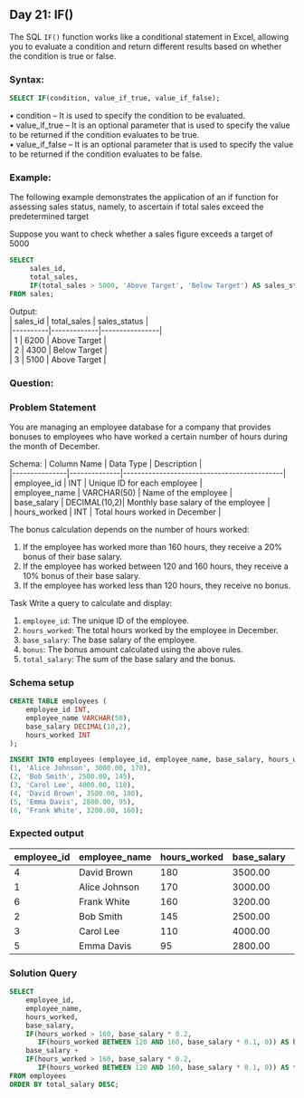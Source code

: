 ## Day 21: IF()

The SQL `IF()` function works like a conditional statement in Excel, allowing you to evaluate a condition and return different results based on whether the condition is true or false.

### Syntax:

```sql
SELECT IF(condition, value_if_true, value_if_false);
```

 • condition – It is used to specify the condition to be evaluated.
 <br>• value_if_true – It is an optional parameter that is used to specify the value to be returned if the condition evaluates to be true.
 <br>• value_if_false – It is an optional parameter that is used to specify the value to be returned if the condition evaluates to be false.

### Example:

The following example demonstrates the application of an if function for assessing sales status, namely, to ascertain if total sales exceed the predetermined target

Suppose you want to check whether a sales figure exceeds a target of 5000

```sql
SELECT
     sales_id,  
     total_sales,  
     IF(total_sales > 5000, 'Above Target', 'Below Target') AS sales_status  
FROM sales;  
```

Output:  
| sales_id | total_sales | sales_status   |  
|----------|-------------|----------------|  
| 1        | 6200        | Above Target   |  
| 2        | 4300        | Below Target   |  
| 3        | 5100        | Above Target   |  

### Question:

### Problem Statement

You are managing an employee database for a company that provides bonuses to employees who have worked a certain number of hours during the month of December.

Schema:
| Column Name   | Data Type    | Description                                |  
|---------------|--------------|--------------------------------------------|  
| employee_id   | INT          | Unique ID for each employee                |  
| employee_name | VARCHAR(50)  | Name of the employee                       |  
| base_salary   | DECIMAL(10,2)| Monthly base salary of the employee        |  
| hours_worked  | INT          | Total hours worked in December             |  

The bonus calculation depends on the number of hours worked:  

1. If the employee has worked more than 160 hours, they receive a 20% bonus of their base salary.  
2. If the employee has worked between 120 and 160 hours, they receive a 10% bonus of their base salary.  
3. If the employee has worked less than 120 hours, they receive no bonus.  

Task
Write a query to calculate and display:  
1. `employee_id`: The unique ID of the employee.  
2. `hours_worked`: The total hours worked by the employee in December.  
3. `base_salary`: The base salary of the employee.  
4. `bonus`: The bonus amount calculated using the above rules.  
5. `total_salary`: The sum of the base salary and the bonus.
   
### Schema setup

```sql
CREATE TABLE employees (  
    employee_id INT,  
    employee_name VARCHAR(50),  
    base_salary DECIMAL(10,2),  
    hours_worked INT  
);  

INSERT INTO employees (employee_id, employee_name, base_salary, hours_worked) VALUES  
(1, 'Alice Johnson', 3000.00, 170),  
(2, 'Bob Smith', 2500.00, 145),  
(3, 'Carol Lee', 4000.00, 110),  
(4, 'David Brown', 3500.00, 180),  
(5, 'Emma Davis', 2800.00, 95),  
(6, 'Frank White', 3200.00, 160);  
```

### Expected output

| employee_id | employee_name  | hours_worked | base_salary | bonus    | total_salary |  
|-------------|----------------|--------------|-------------|----------|--------------|  
| 4           | David Brown    | 180          | 3500.00     | 700.00   | 4200.00      |  
| 1           | Alice Johnson  | 170          | 3000.00     | 600.00   | 3600.00      |  
| 6           | Frank White    | 160          | 3200.00     | 320.00   | 3520.00      |  
| 2           | Bob Smith      | 145          | 2500.00     | 250.00   | 2750.00      |  
| 3           | Carol Lee      | 110          | 4000.00     | 0.00     | 4000.00      |  
| 5           | Emma Davis     | 95           | 2800.00     | 0.00     | 2800.00      |  

### Solution Query

```sql
SELECT  
    employee_id,  
    employee_name,  
    hours_worked,  
    base_salary,  
    IF(hours_worked > 160, base_salary * 0.2,   
       IF(hours_worked BETWEEN 120 AND 160, base_salary * 0.1, 0)) AS bonus,  
    base_salary +  
    IF(hours_worked > 160, base_salary * 0.2,   
       IF(hours_worked BETWEEN 120 AND 160, base_salary * 0.1, 0)) AS total_salary  
FROM employees  
ORDER BY total_salary DESC;
```
